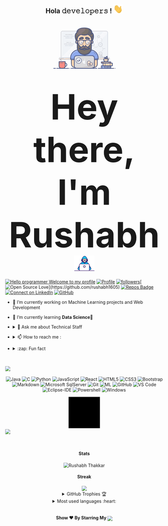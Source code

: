 
<!--
### Hi there 👋

**rushabh1605/rushabh1605** is a ✨ _special_ ✨ repository because its `README.md` (this file) appears on your GitHub profile.

Here are some ideas to get you started:

- 🔭 I’m currently working on ...
- 🌱 I’m currently learning ...
- 👯 I’m looking to collaborate on ...
- 🤔 I’m looking for help with ...
- 💬 Ask me about ...
- 📫 How to reach me: ...
- 😄 Pronouns: ...
- ⚡ Fun fact: ...
-->

<!-- Header section -->

<div align="center">
   <h2> Hola 𝚍𝚎𝚟𝚎𝚕𝚘𝚙𝚎𝚛𝚜 </> ! <img src="https://github.com/ABSphreak/ABSphreak/blob/master/gifs/Hi.gif" width="30px">
   </h2>
</div>

<div align="center" width="50">
   <img src="https://github.com/rushabh1605/rushabh1605/blob/main/files/tenor.gif" alt="Welcome!"/>
</div>
<h1 align="center"> <span style="colour:red font-family:Papyrus; font-size:4em;"> Hey there, I'm Rushabh </span> <img src="https://github.com/rushabh1605/rushabh1605/blob/main/files/Developer.gif" width="65px"> </h1>

[![Hello programmer Welcome to my profile](https://img.shields.io/badge/Hello,Programmer!-Welcome<3-orange.svg?style=flat&logo=github)](https://github.com/rushabh1605) [![Profile](https://komarev.com/ghpvc/?username=rushabh1605&color=blue)](https://github.com/rushabh1605) [![followers](https://img.shields.io/github/followers/rushabh1605?style=social)](https://github.com/rushabh1605?tab=followers)[![Open Source Love](https://badges.frapsoft.com/os/v2/open-source.svg?:heart:)](https://github.com/rushabh1605) [![Repos Badge](https://badges.pufler.dev/repos/rushabh1605)](https://github.com/rushabh1605?tab=repositories)[![Connect on LinkedIn](https://img.shields.io/badge/--linkedin?label=LinkedIn&logo=LinkedIn&style=social)](https://www.linkedin.com/in/rushabhthakkar/) [![GitHub](https://img.shields.io/badge/-GitHub-333333?style=flat&logo=github)](https://github.com/rushabh1605/)
<br>

- 🔭 I’m currently working on Machine Learning projects and Web Development

- 🌱 I’m currently learning **Data Science🤩**

- <details> <summary> 💬 Ask me about Technical Staff </summary> <a href="https://web.whatsapp.com/" target="blank"><img align="center" src="https://github.com/rushabh1605/rushabh1605/blob/main/files/WA.png" width="35px" /></a>
</details>  

- <details> <summary> 📫 How to reach me :</summary><a href="mailto:rushabht1605@gmail.com"> <img src="https://img.icons8.com/fluent/48/000000/gmail.png" width="22px"/> </a>
</details> 

- <details> <summary>:zap: Fun fact</summary> Scratch here ▒▒▒▒▒▒▒▒▒▒ to unveil my fun fact lol
</details>

<br><br>
<img height="25" src="https://img.shields.io/badge/Languages and  tools- 📚-green.svg?&style=for-the-badge&logo=RushabhThakkar&logoColor=blue" />


<div align="center">
   
   ![Java](http://img.shields.io/badge/-Java-5B4638?style=flat-square&logo=java&logoColor=ffffff)
   ![C](http://img.shields.io/badge/-C-A8B9CC?style=flat-square&logo=c&logoColor=ffffff)
   ![Python](http://img.shields.io/badge/-Python-3776AB?style=flat-square&logo=python&logoColor=ffffff)
   ![JavaScript](https://img.shields.io/badge/-JavaScript-%23F7DF1C?style=flat-square&logo=javascript&logoColor=000000&labelColor=%23F7DF1C&color=%23FFCE5A)
   ![React](https://img.shields.io/badge/-React-61DAFB?style=flat-square&logo=react&logoColor=ffffff)
   ![HTML5](https://img.shields.io/badge/-HTML5-%23E44D27?style=flat-square&logo=html5&logoColor=ffffff)
   ![CSS3](https://img.shields.io/badge/-CSS3-%231572B6?style=flat-square&logo=css3)
   ![Bootstrap](https://img.shields.io/badge/-Bootstrap-563D7C?style=flat-square&logo=Bootstrap&logoColor=ededd0)
   ![Markdown](https://img.shields.io/badge/-Markdown-000000?style=flat-square&logo=markdown)
   ![Microsoft SqlServer](https://img.shields.io/badge/-Sql%20Server-d8d3cd?style=flat-square&logo=microsoft-sql-server&logoColor=393e46)
   ![Git](https://img.shields.io/badge/-Git-7e8a97?style=flat-square&logo=git&logoColor=%23ffffff)
   ![ML](https://img.shields.io/badge/-MachineLearning-5d5b6a?style=flat-square&logo=ai&logoColor=ffffff)
   ![GitHub](https://img.shields.io/badge/-GitHub-181717?style=flat-square&logo=github)
   ![VS Code](http://img.shields.io/badge/-VS%20Code-007ACC?style=flat-square&logo=visual-studio-code&logoColor=ffffff)
   ![Eclipse-IDE](http://img.shields.io/badge/-Eclipse-2C2255?style=flat-square&logo=eclipse&logoColor=ffffff)
   ![Powershell](http://img.shields.io/badge/-Powershell-5391FE?style=flat-square&logo=powershell&logoColor=ffffff)
   ![Windows](http://img.shields.io/badge/-Windows-0078D6?style=flat-square&logo=windows&logoColor=ffffff)
   
   <img  alt="GIF" width="100px" src="https://github.com/rushabh1605/rushabh1605/blob/main/files/giphy%20(1).gif" />
</div>

<img height="27" src="https://img.shields.io/badge/Rushabh Thakkar's GitHub Stats - 😊-red.svg?&style=for-the-badge&logo=RushabhThakkar&logoColor=blue" />
<div align="center">

<p>&nbsp;
<h4 align="center">Stats</h4>
<img align="center" src="https://github-readme-stats.vercel.app/api?username=rushabh1605&show_icons=true&theme=radical&border_color=141321&text_color=c8c2bc&custom_title=Bonjour Programmers! 👏&layout=compact" alt="Rushabh Thakkar"/></p>
<h4 align="center">Streak</h4>
<img align="center" src="https://github-readme-streak-stats.herokuapp.com/?user=rushabh1605&theme=radical&custom_title=streak-stats&hide_border=true&layout=compact" />
<details align="center">
  <summary>GitHub Trophies 🏆</summary>
<p align="center">
  <a href="https://github.com/ryo-ma/github-profile-trophy" target="_blank">
    <img src="https://github-profile-trophy.vercel.app/?username=rushabh1605&theme=juicyfresh&layout=compact&title_color=00FF00"/>
  </a>
</p>
</details>

<details>
  <summary>Most used languages :heart: </summary>

<p><img align="left" src="https://github-readme-stats.vercel.app/api/top-langs/?username=rushabh1605&title_color=FF69B4&custom_title=Most Used Languages :D &layout=compact&theme=highcontrast&langs_count=10" alt="kushal997-das" /></p>
</details> <br>
<h4 align="center">Show ❤️ By Starring My <a href='https://github.com/rushabh1605?tab=repositories'><img align='center'  height="22" src="https://img.shields.io/badge/Repos!😊-purple.svg?&style=for-the-badge&logo=RushabhThakkar&logoColor=blue" /></a></h4>

